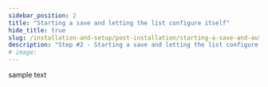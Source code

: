 ```yaml
---
sidebar_position: 2
title: "Starting a save and letting the list configure itself"
hide_title: true
slug: /installation-and-setup/post-installation/starting-a-save-and-auto-configuration
description: "Step #2 - Starting a save and letting the list configure itself"
# image:
---
```


sample text